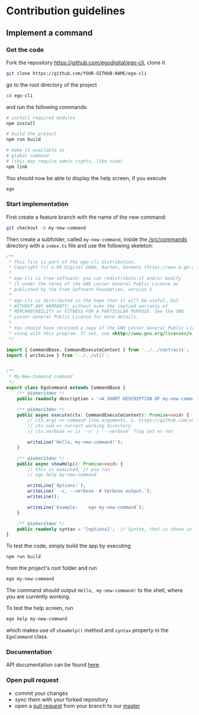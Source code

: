 # Contribution guidelines

## Implement a command

### Get the code

Fork the repository https://github.com/egodigital/ego-cli, clone it

```bash
git clone https://github.com/YOUR-GITHUB-NAME/ego-cli
```

go to the root directory of the project

```bash
cd ego-cli
```

and run the following commands:

```bash
# install required modules
npm install

# build the project
npm run build

# make it available as
# global command
# (this may require admin rights, like sudo)
npm link
```

You should now be able to display the help screen, if you execute

```bash
ego
```

### Start implementation

First create a feature branch with the name of the new command:

```bash
git checkout -b my-new-command
```

Then create a subfolder, called `my-new-command`, inside the [/src/commands](./src/commands) directory with a `index.ts` file and use the following skeleton:

```typescript
/**
 * This file is part of the ego-cli distribution.
 * Copyright (c) e.GO Digital GmbH, Aachen, Germany (https://www.e-go-digital.com/)
 *
 * ego-cli is free software: you can redistribute it and/or modify
 * it under the terms of the GNU Lesser General Public License as
 * published by the Free Software Foundation, version 3.
 *
 * ego-cli is distributed in the hope that it will be useful, but
 * WITHOUT ANY WARRANTY; without even the implied warranty of
 * MERCHANTABILITY or FITNESS FOR A PARTICULAR PURPOSE. See the GNU
 * Lesser General Public License for more details.
 *
 * You should have received a copy of the GNU Lesser General Public License
 * along with this program. If not, see <http://www.gnu.org/licenses/>.
 */

import { CommandBase, CommandExecuteContext } from '../../contracts';
import { writeLine } from '../../util';


/**
 * My-New-Command command
 */
export class EgoCommand extends CommandBase {
    /** @inheritdoc */
    public readonly description = '<A SHORT DESCRIPTION OF my-new-command>.';

    /** @inheritdoc */
    public async execute(ctx: CommandExecuteContext): Promise<void> {
        // ctx.args => command line arguments, s. https://github.com/substack/minimist
        // ctx.cwd => current working directory
        // ctx.verbose => is '-v' / '--verbose' flag set or not

        writeLine('Hello, my-new-command!');
    }

    /** @inheritdoc */
    public async showHelp(): Promise<void> {
        // this is executed, if you run
        // ego help my-new-command

        writeLine(`Options:`);
        writeLine(` -v, --verbose  # Verbose output.`);
        writeLine();

        writeLine(`Example:    ego my-new-command`);
    }

    /** @inheritdoc */
    public readonly syntax = '[options]';  // Syntax, that is shown in help screen
}
```

To test the code, simply build the app by executing

```bash
npm run build
```

from the project's root folder and run

```bash
ego my-new-command
```

The command should output `Hello, my-new-command!` to the shell, where you are currently working.

To test the help screen, run

```bash
ego help my-new-command
```

which makes use of `showHelp()` method and `syntax` property in the `EgoCommand` class.

### Documentation

API documentation can be found [here](https://egodigital.github.io/ego-cli/).

### Open pull request

* commit your changes
* sync them with your forked repository
* open a [pull request](https://github.com/egodigital/ego-cli/pulls) from your branch to our [master](https://github.com/egodigital/ego-cli)
